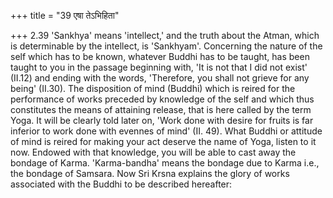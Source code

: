 +++
title = "39 एषा तेऽभिहिता"

+++
2.39 'Sankhya' means 'intellect,' and the truth about the Atman, which
is determinable by the intellect, is 'Sankhyam'. Concerning the nature
of the self which has to be known, whatever Buddhi has to be taught, has
been taught to you in the passage beginning with, 'It is not that I did
not exist' (II.12) and ending with the words, 'Therefore, you shall not
grieve for any being' (II.30). The disposition of mind (Buddhi) which is
reired for the performance of works preceded by knowledge of the self
and which thus constitutes the means of attaining release, that is here
called by the term Yoga. It will be clearly told later on, 'Work done
with desire for fruits is far inferior to work done with evennes of
mind' (II. 49). What Buddhi or attitude of mind is reired for making
your act deserve the name of Yoga, listen to it now. Endowed with that
knowledge, you will be able to cast away the bondage of Karma.
'Karma-bandha' means the bondage due to Karma i.e., the bondage of
Samsara. Now Sri Krsna explains the glory of works associated with the
Buddhi to be described hereafter:
